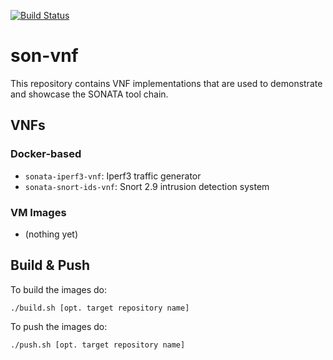 [![Build Status](http://jenkins.sonata-nfv.eu/buildStatus/icon?job=son-vnf)](http://jenkins.sonata-nfv.eu/job/son-vnf)

# son-vnf
This repository contains VNF implementations that are used to demonstrate and showcase the SONATA tool chain. 

## VNFs

### Docker-based

* `sonata-iperf3-vnf`: Iperf3 traffic generator
* `sonata-snort-ids-vnf`: Snort 2.9 intrusion detection system


### VM Images

* (nothing yet)


## Build & Push

To build the images do:

```
./build.sh [opt. target repository name]
```


To push the images do:

```
./push.sh [opt. target repository name]
```